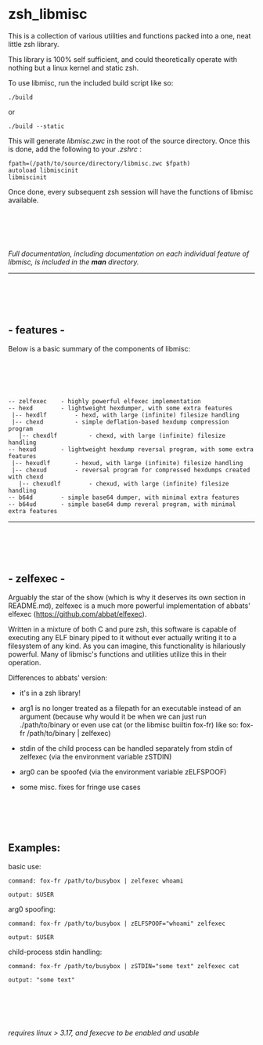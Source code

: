 ‎
=
# zsh_libmisc
This is a collection of various utilities and functions packed into a one, neat little zsh library.


This library is 100% self sufficient, and could theoretically operate with nothing but a linux kernel and static zsh.


To use libmisc, run the included build script like so:

    ./build  
    
or

    ./build --static
    
    
This will generate *libmisc.zwc* in the root of the source directory. Once this is done, add the following to your *.zshrc* :

    fpath=(/path/to/source/directory/libmisc.zwc $fpath)
    autoload libmiscinit
    libmiscinit


Once done, every subsequent zsh session will have the functions of libmisc available.

‎
=
*Full documentation, including documentation on each individual feature of libmisc, is included in the **man** directory.*



--------------------------------------------------------------------------------------------
‎
=
## -    features    -
Below is a basic summary of the components of libmisc:

‎
=


    -- zelfexec    - highly powerful elfexec implementation
    -- hexd        - lightweight hexdumper, with some extra features
     |-- hexdlf        - hexd, with large (infinite) filesize handling
     |-- chexd         - simple deflation-based hexdump compression program
       |-- chexdlf         - chexd, with large (infinite) filesize handling
    -- hexud       - lightweight hexdump reversal program, with some extra features
     |-- hexudlf       - hexud, with large (infinite) filesize handling
     |-- chexud        - reversal program for compressed hexdumps created with chexd
       |-- chexudlf        - chexud, with large (infinite) filesize handling
    -- b64d        - simple base64 dumper, with minimal extra features
    -- b64ud       - simple base64 dump reveral program, with minimal extra features
--------------------------------------------------------------------------------------------
‎
=
## -    zelfexec    -
Arguably the star of the show (which is why it deserves its own section in README.md), zelfexec is a much more powerful implementation of abbats' elfexec (https://github.com/abbat/elfexec).


Written in a mixture of both C and pure zsh, this software is capable of executing any ELF binary piped to it without ever actually writing it to a filesystem of any kind. As you can imagine, this functionality is hilariously powerful. Many of libmisc's functions and utilities utilize this in their operation.



Differences to abbats' version: 


- it's in a zsh library!


- arg1 is no longer treated as a filepath for an executable instead of an argument (because why would it be when we can just run ./path/to/binary or even use cat (or the libmisc builtin fox-fr) like so: fox-fr /path/to/binary | zelfexec)


- stdin of the child process can be handled separately from stdin of zelfexec (via the environment variable zSTDIN)


- arg0 can be spoofed (via the environment variable zELFSPOOF)


- some misc. fixes for fringe use cases

‎
=
**Examples**:
--------------------------------------------------------------------------------------------

  basic use:

    command: fox-fr /path/to/busybox | zelfexec whoami

    output: $USER


  arg0 spoofing:

    command: fox-fr /path/to/busybox | zELFSPOOF="whoami" zelfexec

    output: $USER


  child-process stdin handling:

    command: fox-fr /path/to/busybox | zSTDIN="some text" zelfexec cat

    output: "some text"

‎
=
*requires linux > 3.17, and fexecve to be enabled and usable*
